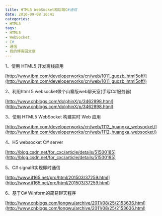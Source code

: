 ```yaml
---
title: HTML5 WebSocket和后端C#通信
date: 2016-09-08 16:41
categories:
- HTML5
tags:
- HTML5
- WebSocket
- C#
- 通信
- 我的博客园文章
---
```

<div class="markdown_views">


1、使用 HTML5 开发离线应用   

[http://www.ibm.com/developerworks/cn/web/1011_guozb_html5off/](http://www.ibm.com/developerworks/cn/web/1011_guozb_html5off/)

2、利用html 5 websocket做个山寨版web聊天室(手写C#服务器)   

[http://www.cnblogs.com/dolphinX/p/3462898.html](http://www.cnblogs.com/dolphinX/p/3462898.html)

3、使用 HTML5 WebSocket 构建实时 Web 应用   

[http://www.ibm.com/developerworks/cn/web/1112_huangxa_websocket/](http://www.ibm.com/developerworks/cn/web/1112_huangxa_websocket/)

4、H5 websocket C# server    

[http://blog.csdn.net/for_cxc/article/details/51500185](http://blog.csdn.net/for_cxc/article/details/51500185)

5、C# signalR实现即时通信   

[http://www.it165.net/pro/html/201503/37259.html](http://www.it165.net/pro/html/201503/37259.html)

6、基于C# Winform的简易聊天程序   

[http://www.cnblogs.com/longwu/archive/2011/08/25/2153636.html](http://www.cnblogs.com/longwu/archive/2011/08/25/2153636.html)

</div>